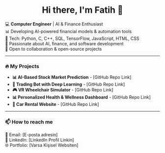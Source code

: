 <h1 align="center">Hi there, I'm Fatih 👋</h1>

💻 **Computer Engineer** | AI & Finance Enthusiast  
📊 Developing AI-powered financial models & automation tools  
🚀 Tech: Python, C, C++, SQL, TensorFlow, JavaScript, HTML, CSS  
📌 Passionate about AI, finance, and software development  
🤝 Open to collaboration & open-source projects  

---

### 🔥 My Projects  
- **📊 AI-Based Stock Market Prediction** - [GitHub Repo Link]  
- **🤖 Trading Bot with Deep Learning** - [GitHub Repo Link]  
- **🎮 VR Wheelchair Simulator** - [GitHub Repo Link]  
- **📊 Personalized Health & Wellness Dashboard** - [GitHub Repo Link]  
- **🚗 Car Rental Website** - [GitHub Repo Link]  

---

### 📫 How to reach me  
📩 Email: [E-posta adresin]  
🔗 LinkedIn: [LinkedIn Profil Linkin]  
🌐 Portfolio: [Varsa Kişisel Websiten]  
